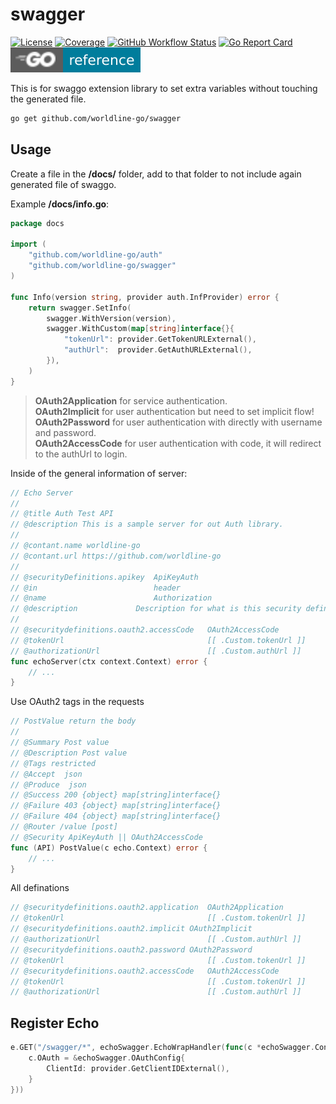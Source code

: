 # swagger

[![License](https://img.shields.io/github/license/worldline-go/swagger?color=red&style=flat-square)](https://raw.githubusercontent.com/worldline-go/swagger/main/LICENSE)
[![Coverage](https://img.shields.io/sonar/coverage/worldline-go_swagger?logo=sonarcloud&server=https%3A%2F%2Fsonarcloud.io&style=flat-square)](https://sonarcloud.io/summary/overall?id=worldline-go_swagger)
[![GitHub Workflow Status](https://img.shields.io/github/actions/workflow/status/worldline-go/swagger/test.yml?branch=main&logo=github&style=flat-square&label=ci)](https://github.com/worldline-go/swagger/actions)
[![Go Report Card](https://goreportcard.com/badge/github.com/worldline-go/swagger?style=flat-square)](https://goreportcard.com/report/github.com/worldline-go/swagger)
[![Go PKG](https://raw.githubusercontent.com/worldline-go/guide/main/badge/custom/reference.svg)](https://pkg.go.dev/github.com/worldline-go/swagger)

This is for swaggo extension library to set extra variables without touching the generated file.

```sh
go get github.com/worldline-go/swagger
```

## Usage

Create a file in the __/docs/__ folder, add to that folder to not include again generated file of swaggo.

Example __/docs/info.go__:

```go
package docs

import (
	"github.com/worldline-go/auth"
	"github.com/worldline-go/swagger"
)

func Info(version string, provider auth.InfProvider) error {
	return swagger.SetInfo(
		swagger.WithVersion(version),
		swagger.WithCustom(map[string]interface{}{
			"tokenUrl": provider.GetTokenURLExternal(),
			"authUrl":  provider.GetAuthURLExternal(),
		}),
	)
}
```

> __OAuth2Application__ for service authentication.  
> __OAuth2Implicit__ for user authentication but need to set implicit flow!  
> __OAuth2Password__ for user authentication with directly with username and password.  
> __OAuth2AccessCode__ for user authentication with code, it will redirect to the authUrl to login.  

Inside of the general information of server:

```go
// Echo Server
//
// @title Auth Test API
// @description This is a sample server for out Auth library.
//
// @contant.name worldline-go
// @contant.url https://github.com/worldline-go
//
// @securityDefinitions.apikey	ApiKeyAuth
// @in							header
// @name						Authorization
// @description				Description for what is this security definition being used
//
// @securitydefinitions.oauth2.accessCode	OAuth2AccessCode
// @tokenUrl								[[ .Custom.tokenUrl ]]
// @authorizationUrl						[[ .Custom.authUrl ]]
func echoServer(ctx context.Context) error {
    // ...
}
```

Use OAuth2 tags in the requests

```go
// PostValue return the body
//
// @Summary Post value
// @Description Post value
// @Tags restricted
// @Accept  json
// @Produce  json
// @Success 200 {object} map[string]interface{}
// @Failure 403 {object} map[string]interface{}
// @Failure 404 {object} map[string]interface{}
// @Router /value [post]
// @Security ApiKeyAuth || OAuth2AccessCode
func (API) PostValue(c echo.Context) error {
    // ...
}
```

All definations

```go
// @securitydefinitions.oauth2.application	OAuth2Application
// @tokenUrl								[[ .Custom.tokenUrl ]]
// @securitydefinitions.oauth2.implicit	OAuth2Implicit
// @authorizationUrl						[[ .Custom.authUrl ]]
// @securitydefinitions.oauth2.password	OAuth2Password
// @tokenUrl								[[ .Custom.tokenUrl ]]
// @securitydefinitions.oauth2.accessCode	OAuth2AccessCode
// @tokenUrl								[[ .Custom.tokenUrl ]]
// @authorizationUrl						[[ .Custom.authUrl ]]
```

## Register Echo

```go
e.GET("/swagger/*", echoSwagger.EchoWrapHandler(func(c *echoSwagger.Config) {
	c.OAuth = &echoSwagger.OAuthConfig{
		ClientId: provider.GetClientIDExternal(),
	}
}))
```
